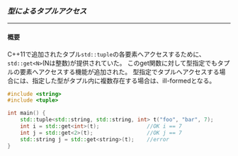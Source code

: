 ### *型によるタプルアクセス*
---
#### 概要
C++11で追加されたタプル`std::tuple`の各要素へアクセスするために、`std::get<N>`(Nは整数)が提供されていた。
このget関数に対して型指定でもタプルの要素へアクセスする機能が追加された。
型指定でタプルへアクセスする場合には、指定した型がタプル内に複数存在する場合は、ill-formedとなる。

```c++
#include <string>
#include <tuple>

int main() {
    std::tuple<std::string, std::string, int> t("foo", "bar", 7);
    int i = std::get<int>(t);               //OK i == 7
    int j = std::get<2>(t);                 //OK j == 7
    std::string j = std::get<string>(t);    //error
}
```


